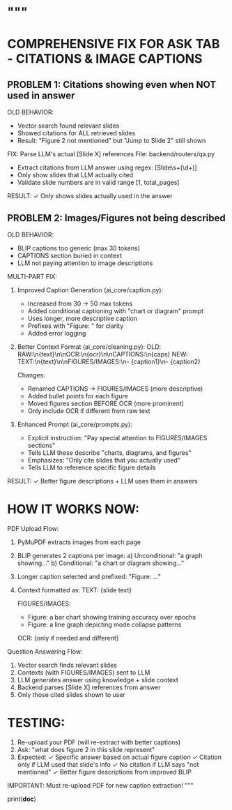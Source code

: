 """
=================================================================
COMPREHENSIVE FIX FOR ASK TAB - CITATIONS & IMAGE CAPTIONS
=================================================================

PROBLEM 1: Citations showing even when NOT used in answer
----------------------------------------------------------
OLD BEHAVIOR:
  - Vector search found relevant slides
  - Showed citations for ALL retrieved slides
  - Result: "Figure 2 not mentioned" but "Jump to Slide 2" still shown

FIX: Parse LLM's actual [Slide X] references
  File: backend/routers/qa.py
  - Extract citations from LLM answer using regex: \[Slide\s+(\d+)\]
  - Only show slides that LLM actually cited
  - Validate slide numbers are in valid range [1, total_pages]
  
RESULT: ✓ Only shows slides actually used in the answer


PROBLEM 2: Images/Figures not being described
----------------------------------------------
OLD BEHAVIOR:
  - BLIP captions too generic (max 30 tokens)
  - CAPTIONS section buried in context
  - LLM not paying attention to image descriptions

MULTI-PART FIX:

1. Improved Caption Generation (ai_core/caption.py):
   - Increased from 30 → 50 max tokens
   - Added conditional captioning with "chart or diagram" prompt
   - Uses longer, more descriptive caption
   - Prefixes with "Figure: " for clarity
   - Added error logging

2. Better Context Format (ai_core/cleaning.py):
   OLD: RAW:\n{text}\n\nOCR:\n{ocr}\n\nCAPTIONS:\n{caps}
   NEW: TEXT:\n{text}\n\nFIGURES/IMAGES:\n- {caption1}\n- {caption2}
   
   Changes:
   - Renamed CAPTIONS → FIGURES/IMAGES (more descriptive)
   - Added bullet points for each figure
   - Moved figures section BEFORE OCR (more prominent)
   - Only include OCR if different from raw text

3. Enhanced Prompt (ai_core/prompts.py):
   - Explicit instruction: "Pay special attention to FIGURES/IMAGES sections"
   - Tells LLM these describe "charts, diagrams, and figures"
   - Emphasizes: "Only cite slides that you actually used"
   - Tells LLM to reference specific figure details

RESULT: ✓ Better figure descriptions + LLM uses them in answers


HOW IT WORKS NOW:
=================

PDF Upload Flow:
1. PyMuPDF extracts images from each page
2. BLIP generates 2 captions per image:
   a) Unconditional: "a graph showing..."
   b) Conditional: "a chart or diagram showing..."
3. Longer caption selected and prefixed: "Figure: ..."
4. Context formatted as:
   TEXT:
   {slide text}
   
   FIGURES/IMAGES:
   - Figure: a bar chart showing training accuracy over epochs
   - Figure: a line graph depicting mode collapse patterns
   
   OCR:
   {only if needed and different}

Question Answering Flow:
1. Vector search finds relevant slides
2. Contexts (with FIGURES/IMAGES) sent to LLM
3. LLM generates answer using knowledge + slide context
4. Backend parses [Slide X] references from answer
5. Only those cited slides shown to user

TESTING:
========
1. Re-upload your PDF (will re-extract with better captions)
2. Ask: "what does figure 2 in this slide represent"
3. Expected:
   ✓ Specific answer based on actual figure caption
   ✓ Citation only if LLM used that slide's info
   ✓ No citation if LLM says "not mentioned"
   ✓ Better figure descriptions from improved BLIP

IMPORTANT: Must re-upload PDF for new caption extraction!
"""

print(__doc__)
